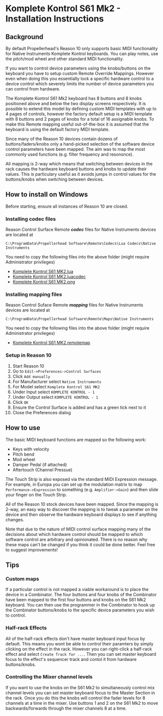 # Komplete Kontrol S61 Mk2 - Installation Instructions

## Background

By default Propellerhead's Reason 10 only supports basic MIDI functionality for Native Instruments Komplete Kontrol keyboards. You can play notes, use the pitch/mod wheel and other standard MIDI functionality.

If you want to control device parameters using the knobs/buttons on the keyboard you have to setup custom Remote Override Mappings. However even when doing this you essentially lock a specific hardware control to a device control which severely limits the number of device parameters you can control from hardware.

The Komplete Kontrol S61 Mk2 keyboard has 8 buttons and 8 knobs positioned above and below the two display screens respectively. It is possible to extend this model by defining custom MIDI templates with up to 4 pages of controls, however the factory default setup is a MIDI template with 8 buttons and 2 pages of knobs for a total of 16 assignable knobs. To make this Remote mapping useful out-of-the-box it is assumed that the keyboard is using the default factory MIDI template.

Since many of the Reason 10 devices contain dozens of buttons/faders/knobs only a hand-picked selection of the software device control parameters have been mapped.  The aim was to map the most commonly used functions (e.g. filter frequency and resonsnce).

All mapping is 2-way which means that switching between devices in the rack causes the hardware keyboard buttons and knobs to update their values.  This is particulary useful as it avoids jumps in control values for the buttons/knobs when switching between devices.

## How to install on Windows

Before starting, ensure all instances of Reason 10 are closed.

### Installing codec files

Reason Control Surface Remote _**codec**_ files for Native Instruments devices are located at

```
C:\ProgramData\Propellerhead Software\Remote\Codecs\Lua Codecs\Native Instruments
```

You need to copy the following files into the above folder (might require Administrator privileges)

* [Komplete Kontrol S61 MK2.lua](../Codecs/Lua%20Codecs/Native%20Instruments/Komplete%20Kontrol%20S61%20MK2.lua)
* [Komplete Kontrol S61 MK2.luacodec](../Codecs/Lua%20Codecs/Native%20Instruments/Komplete%20Kontrol%20S61%20MK2.luacodec)
* [Komplete Kontrol S61 MK2.png](../Codecs/Lua%20Codecs/Native%20Instruments/Komplete%20Kontrol%20S61%20MK2.png)


### Installing mapping files

Reason Control Suface Remote _**mapping**_ files for Native Instruments devices are located at

```
C:\ProgramData\Propellerhead Software\Remote\Maps\Native Instruments
```

You need to copy the following files into the above folder (might require Administrator privileges)

* [Komplete Kontrol S61 MK2.remotemap](../Maps/Native%20Instruments/Komplete%20Kontrol%20S61%20MK2.remotemap)

### Setup in Reason 10

1. Start Reason 10
2. Go to `Edit->Preferences->Control Surfaces`
3. Click `Add manually`
4. For Manufacturer select `Native Instruments`
5. For Model select `Komplete Kontrol S61 MK2`
6. Under Input select `KOMPLETE KONTROL - 1`
7. Under Output select `KOMPLETE KONTROL - 1`
8. Click `OK`
9. Ensure the Control Surface is added and has a green tick next to it
10. Close the Preferences dialog

## How to use

The basic MIDI keyboard functions are mapped so the following work:

* Keys with velocity
* Pitch bend
* Mod wheel
* Damper Pedal (if attached)
* Aftertouch (Channel Pressue)

The Touch Strip is also exposed via the standard MIDI Expression message. For example, in Europa you can set up the modulation matrix to map `Performance->Expression` to something (e.g. `Amplifier->Gain`) and then slide your finger on the Touch Strip.

All of the Reason 10 stock devices have been mapped. Since the mapping is 2-way, an easy way to discover the mapping is to tweak a parameter on the device and then observe the hardware keyboard displays to see if anything changes.

Note that due to the nature of MIDI control surface mapping many of the decisions about which hardware control should be mapped to which software control are arbitrary and opinionated.  There is no reason why these maps can't be changed if you think it could be done better. Feel free to suggest improvements!

## Tips

### Custom maps

If a particular control is not mapped a viable workaround is to place the device in a Combinator.  The four buttons and four knobs of the Combinator have been mapped to the first four buttons and knobs on the S61 Mk2 keyboard. You can then use the programmer in the Combinator to hook up the Combinator buttons/knobs to the specific device parameters you wish to control.

### Half-rack Effects
All of the half-rack effects don't have master keyboard input focus by default. This means you wont be able to control their paramters by simply clicking on the effect in the rack.  However you can right-click a half-rack effect and select `Create Track for ...`. Then you can set master keyboard focus to the effect's sequencer track and contol it from hardware buttons/knobs.

### Controlling the Mixer channel levels

If you want to use the knobs on the S61 Mk2 to simultaneously control mix channel levels you can set master keyboard focus to the Master Section in the rack.  Once you do this the knobs will control the fader levels for 8 channels at a time in the mixer.  Use buttons 1 and 2 on the S61 Mk2 to move backwards/forwards through the mixer channels 8 at a time.
